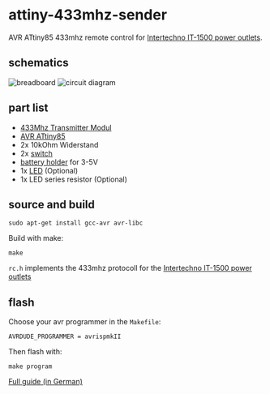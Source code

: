 attiny-433mhz-sender
====================

AVR ATtiny85 433mhz remote control for [Intertechno IT-1500 power outlets](http://www.amazon.de/gp/product/B0054IPASK/ref=as_li_qf_sp_asin_tl?ie=UTF8&amp;camp=1638&amp;creative=6742&amp;creativeASIN=B0054IPASK&amp;linkCode=as2&amp;tag=sweetpi-21).

schematics
----------

![breadboard](https://raw.github.com/sweetpi/attiny-433mhz-sender/master/docs/sender_steckplatine.png)
![circuit diagram](https://raw.github.com/sweetpi/attiny-433mhz-sender/master/docs/sender_schaltplan.png)

part list
---------

* [433Mhz Transmitter Modul][sender]
* [AVR ATtiny85][att85]
* 2x 10kOhm Widerstand
* 2x [switch][taster]
* [battery holder][batt] for 3-5V 
* 1x [LED][led] (Optional)
* 1x LED series resistor (Optional)

 [sender]: http://www.amazon.de/s/?_encoding=UTF8&__mk_de_DE=%C3%83%C2%85M%C3%83%C2%85%C3%85%C2%BD%C3%83%C2%95%C3%83%C2%91&camp=1638&creative=19454&field-keywords=433%20mhz%20transmitter%20module&linkCode=ur2&site-redirect=de&tag=sweetpi-21&url=search-alias%3Daps
 [att85]: http://www.amazon.de/gp/product/B0053TACLU/ref=as_li_ss_tl?ie=UTF8&camp=1638&creative=19454&creativeASIN=B0053TACLU&linkCode=as2&tag=sweetpi-21
 [batt]: http://www.amazon.de/s/?_encoding=UTF8&__mk_de_DE=%C3%83%C2%85M%C3%83%C2%85%C3%85%C2%BD%C3%83%C2%95%C3%83%C2%91&camp=1638&creative=19454&field-keywords=batteriehalter%204xaa&linkCode=ur2&rh=i%3Aaps%2Ck%3Abatteriehalter%204xaa&site-redirect=de&sprefix=batteriehalter%204x%2Caps%2C155&tag=sweetpi-21&url=search-alias%3Daps
 [led]: http://www.amazon.de/s/?_encoding=UTF8&__mk_de_DE=%C3%83%C2%85M%C3%83%C2%85%C3%85%C2%BD%C3%83%C2%95%C3%83%C2%91&camp=1638&creative=19454&field-keywords=Leuchtdioden&linkCode=ur2&site-redirect=de&tag=sweetpi-21&url=search-alias%3Daps
 [taster]: http://www.amazon.de/s/?_encoding=UTF8&__mk_de_DE=%C3%83%C2%85M%C3%83%C2%85%C3%85%C2%BD%C3%83%C2%95%C3%83%C2%91&camp=1638&creative=19454&field-keywords=avr%20programmer&linkCode=ur2&site-redirect=de&tag=tube2mp3-21&url=search-alias%3Daps


source and build
---------------

    sudo apt-get install gcc-avr avr-libc

Build with make:

    make

`rc.h` implements the 433mhz protocoll for the [Intertechno IT-1500 power outlets](http://www.amazon.de/gp/product/B0054IPASK/ref=as_li_qf_sp_asin_tl?ie=UTF8&amp;camp=1638&amp;creative=6742&amp;creativeASIN=B0054IPASK&amp;linkCode=as2&amp;tag=sweetpi-21)


flash
-----

Choose your avr programmer in the `Makefile`:

    AVRDUDE_PROGRAMMER = avrispmkII

Then flash with:

    make program

[Full guide (in German)](http://www.sweetpi.de/blog/553/einen-433mhz-funksender-selber-bauen)
